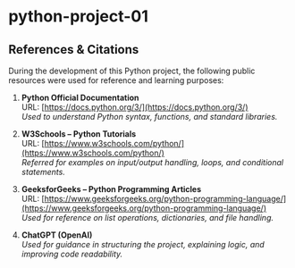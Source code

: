 # python-project-01
## References & Citations

During the development of this Python project, the following public resources were used for reference and learning purposes:

1. **Python Official Documentation**  
   URL: [https://docs.python.org/3/](https://docs.python.org/3/)  
   *Used to understand Python syntax, functions, and standard libraries.*

2. **W3Schools – Python Tutorials**  
   URL: [https://www.w3schools.com/python/](https://www.w3schools.com/python/)  
   *Referred for examples on input/output handling, loops, and conditional statements.*

3. **GeeksforGeeks – Python Programming Articles**  
   URL: [https://www.geeksforgeeks.org/python-programming-language/](https://www.geeksforgeeks.org/python-programming-language/)  
   *Used for reference on list operations, dictionaries, and file handling.*

4. **ChatGPT (OpenAI)**  
   *Used for guidance in structuring the project, explaining logic, and improving code readability.*
